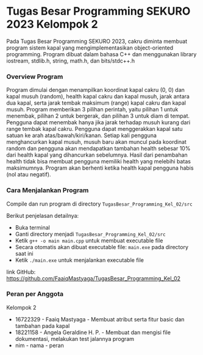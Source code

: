 # Tugas Besar Programming SEKURO 2023 Kelompok 2

Pada Tugas Besar Programming SEKURO 2023, cakru diminta membuat program sistem kapal yang mengimplementasikan object-oriented programming. Program dibuat dalam bahasa C++ dan menggunakan library iostream, stdlib.h, string, math.h, dan bits/stdc++.h

### **Overview Program**
Program dimulai dengan menampilkan koordinat kapal cakru (0, 0) dan kapal musuh (random), health kapal cakru dan kapal musuh, jarak antara dua kapal, serta jarak tembak maksimum (range) kapal cakru dan kapal musuh. Program memberikan 3 pilihan perintah, yaitu pilihan 1 untuk menembak, pilihan 2 untuk bergerak, dan pilihan 3 untuk diam di tempat. Pengguna dapat menembak hanya jika jarak terhadap musuh kurang dari range tembak kapal cakru. Pengguna dapat menggerakkan kapal satu satuan ke arah atas/bawah/kiri/kanan. Setiap kali pengguna menghancurkan kapal musuh, musuh baru akan muncul pada koordinat random dan pengguna akan mendapatkan tambahan health sebesar 10% dari health kapal yang dihancurkan sebelumnya. Hasil dari penambahan health tidak bisa membuat pengguna memiliki health yang melebihi batas maksimumnya. Program akan berhenti ketika health kapal pengguna habis (nol atau negatif).

### **Cara Menjalankan Program**
Compile dan run program di directory ``TugasBesar_Programming_Kel_02/src``

Berikut penjelasan detailnya:
- Buka terminal
- Ganti directory menjadi ``TugasBesar_Programming_Kel_02/src``
- Ketik `g++ -o main main.cpp` untuk membuat executable file
- Secara otomatis akan dibuat executable file: `main.exe` pada directory saat ini
- Ketik `./main.exe` untuk menjalankan executable file

link GitHub: https://github.com/FaaiqMastyaga/TugasBesar_Programming_Kel_02

### **Peran per Anggota**
Kelompok 2
- 16722329 - Faaiq Mastyaga - Membuat atribut serta fitur basic dan tambahan pada kapal
- 18221158 - Angela Geraldine H. P. - Membuat dan mengisi file dokumentasi, melakukan test jalannya program
- nim - nama - peran
